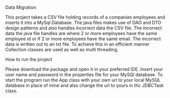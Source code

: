 Data Migration

This project takes a CSV file holding records of a companies employees and inserts it into a MySql Database. 
The java files makes use of DAO and DTO design patterns and also handles incorrect data the CSV file. 
The incorrect data the java file handles are where 2 or more employees have the same employee id or if 2 or more employees have the same email. 
The incorrect data is written out to an txt file. To achieve this in an efficient manner Collection classes are used as well as multi threading.

How to run the project 

Please download the package and open it in your preferred IDE. 
Insert your user name and password in the properties file for your MySQl database.
To start the program run the App class with your own url to your local MySQL database in place of mine and also change the url to yours in thc JDBCTask class. 
